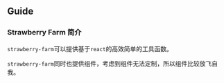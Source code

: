 ## Guide

### Strawberry Farm 简介

`strawberry-farm`可以提供基于`react`的高效简单的工具函数。

`strawberry-farm`同时也提供组件，考虑到组件无法定制，所以组件比较放飞自我。

